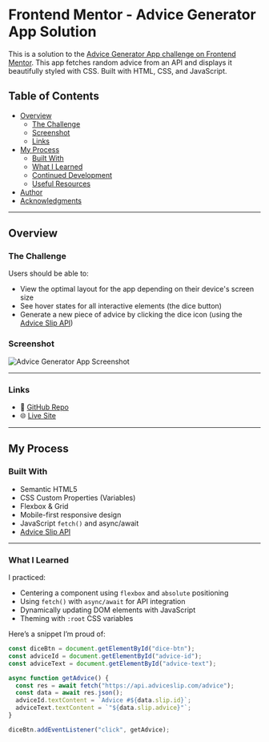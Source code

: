 # Frontend Mentor - Advice Generator App Solution

This is a solution to the [Advice Generator App challenge on Frontend Mentor](https://www.frontendmentor.io/challenges/advice-generator-app-QdUG-13db). This app fetches random advice from an API and displays it beautifully styled with CSS. Built with HTML, CSS, and JavaScript.

## Table of Contents

- [Overview](#overview)
  - [The Challenge](#the-challenge)
  - [Screenshot](#screenshot)
  - [Links](#links)
- [My Process](#my-process)
  - [Built With](#built-with)
  - [What I Learned](#what-i-learned)
  - [Continued Development](#continued-development)
  - [Useful Resources](#useful-resources)
- [Author](#author)
- [Acknowledgments](#acknowledgments)

---

## Overview

### The Challenge

Users should be able to:

- View the optimal layout for the app depending on their device's screen size
- See hover states for all interactive elements (the dice button)
- Generate a new piece of advice by clicking the dice icon (using the [Advice Slip API](https://api.adviceslip.com))

### Screenshot

![Advice Generator App Screenshot](./screenshot.jpg)

---

### Links

- 📂 [GitHub Repo](https://github.com/dukee27/Projects/tree/main/advice-generator-app-main)
- 🌐 [Live Site](https://dukee27.github.io/Projects/advice-generator-app-main/)

---

## My Process

### Built With

- Semantic HTML5
- CSS Custom Properties (Variables)
- Flexbox & Grid
- Mobile-first responsive design
- JavaScript `fetch()` and async/await
- [Advice Slip API](https://api.adviceslip.com)

---

### What I Learned

I practiced:

- Centering a component using `flexbox` and `absolute` positioning
- Using `fetch()` with `async/await` for API integration
- Dynamically updating DOM elements with JavaScript
- Theming with `:root` CSS variables

Here’s a snippet I’m proud of:

```js
const diceBtn = document.getElementById("dice-btn");
const adviceId = document.getElementById("advice-id");
const adviceText = document.getElementById("advice-text");

async function getAdvice() {
  const res = await fetch("https://api.adviceslip.com/advice");
  const data = await res.json();
  adviceId.textContent = `Advice #${data.slip.id}`;
  adviceText.textContent = `"${data.slip.advice}"`;
}

diceBtn.addEventListener("click", getAdvice);
